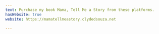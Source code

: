 ```yaml
---
text: Purchase my book Mama, Tell Me a Story from these platforms.
hasWebsite: true
website: https://mamatellmeastory.clydedsouza.net

---
```

